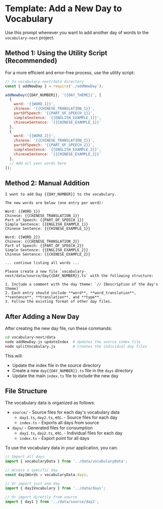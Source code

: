 # Template: Add a New Day to Vocabulary

Use this prompt whenever you want to add another day of words to the `vocabulary-next` project.

## Method 1: Using the Utility Script (Recommended)

For a more efficient and error-free process, use the utility script:

```javascript
// In vocabulary-next/data directory
const { addNewDay } = require('./addNewDay');

addNewDay({{DAY_NUMBER}}, '{{DAY_THEME}}', [
  {
    word: '{{WORD_1}}',
    chinese: '{{CHINESE_TRANSLATION_1}}',
    partOfSpeech: '{{PART_OF_SPEECH_1}}',
    simpleSentence: '{{ENGLISH_EXAMPLE_1}}',
    chineseSentence: '{{CHINESE_EXAMPLE_1}}'
  },
  {
    word: '{{WORD_2}}',
    chinese: '{{CHINESE_TRANSLATION_2}}',
    partOfSpeech: '{{PART_OF_SPEECH_2}}',
    simpleSentence: '{{ENGLISH_EXAMPLE_2}}',
    chineseSentence: '{{CHINESE_EXAMPLE_2}}'
  },
  // Add all your words here
]);
```

## Method 2: Manual Addition

```text
I want to add Day {{DAY_NUMBER}} to the vocabulary.

The new words are below (one entry per word):

Word: {{WORD_1}}
Chinese: {{CHINESE_TRANSLATION_1}}
Part of Speech: {{PART_OF_SPEECH_1}}
Simple Sentence: {{ENGLISH_EXAMPLE_1}}
Chinese Sentence: {{CHINESE_EXAMPLE_1}}

Word: {{WORD_2}}
Chinese: {{CHINESE_TRANSLATION_2}}
Part of Speech: {{PART_OF_SPEECH_2}}
Simple Sentence: {{ENGLISH_EXAMPLE_2}}
Chinese Sentence: {{CHINESE_EXAMPLE_2}}

... continue listing all words ...

Please create a new file `vocabulary-next/data/source/day{{DAY_NUMBER}}.ts` with the following structure:

1. Include a comment with the day theme: `// [Description of the day's theme]`
2. Each entry should include **word**, **word_translation**, **sentence**, **translation**, and **type**.
3. Follow the existing format of other day files.
```

## After Adding a New Day

After creating the new day file, run these commands:

```bash
cd vocabulary-next/data
node addNewDay.js updateIndex  # Updates the source index file
node splitVocabulary.js        # Creates the individual day files
```

This will:
- Update the index file in the source directory
- Create a new `day{{DAY_NUMBER}}.ts` file in the `days` directory
- Update the main `index.ts` file to include the new day

## File Structure

The vocabulary data is organized as follows:

- `source/` - Source files for each day's vocabulary data
  - `day1.ts`, `day2.ts`, etc. - Source files for each day
  - `index.ts` - Exports all days from source
- `days/` - Generated files for consumption
  - `day1.ts`, `day2.ts`, etc. - Individual files for each day
  - `index.ts` - Export point for all days

To use the vocabulary data in your application, you can:

```typescript
// Import all days
import { vocabularyData } from '../data/vocabularyData';

// Access a specific day
const day1Words = vocabularyData.day1;

// Or import just one day
import { day1Vocabulary } from '../data/days';

// Or import directly from source
import { day1 } from '../data/source/day1';
``` 